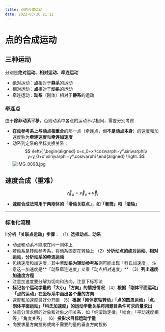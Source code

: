 ```yaml
---
title: 点的合成运动
date: 2022-03-26 21:12
---
```

# 点的合成运动
## 三种运动
分别是**绝对运动、相对运动、牵连运动**
* 绝对运动：**点**相对于**静系**的运动
* 相对运动：**点**相对于**动系**的运动
* 牵连运动：**动系**（刚体）相对于**静系**的运动
### 牵连点
由于**除非动系平移**，否则动系中各点的运动不尽相同，需要分别考虑
* **在动参考系上与动点相重合**的那一点（牵连点，但**不是动点本身**）的速度和加速度称为**牵连速度**和**牵连加速度**
* 动系到定系的坐标变换关系：
$$
\left\{
\begin{aligned}
x=x_0+x'\cos\varphi-y'\sin\varphi\\
y=y_0+x'\sin\varphi+y'\cos\varphi
\end{aligned}
\right.
$$
![IMG_0098.jpg](http://image.tjzfile.xyz/images/2022/03/26/IMG_0098.jpg)
## 速度合成（重难）
$$
\vec v_a=\vec v_e+\vec v_r
$$
* **速度合成法常用于两刚体的「滑动关联点」，如「套筒」和「滚轴」**
---
### 标准化流程
‼️**分析「关联点运动」步骤**：
（1）**选择动点、动系**
* 动点和动系不能取在同一刚体上
* 若动系是转动参考系，将动系固定在转轴上
（2）**分析动点的绝对运动、相对运动，分析动系的牵连运动**
* 包括速度和加速度，其中若**动系为转动参考系**则可能出现「科氏加速度」，注意这一加速度是**「动系牵连速度」叉乘「动点相对速度」**
（3）**列出速度·加速度方程**
* 注意加速度要分解为切向和法向，注意下标写法
* **标记各个运动学量的「大小」「方向」的情报情况**
（4）**根据「刚体平面运动」「点的运动」在坐标系中画出各个量的方向**
* 速度和加速度最好分开画
（5）**根据「刚体定轴转动」「点的圆周运动」「点、刚体平面运动」「科氏加速度」的运动学量关系将用题目条件可求的量求出**
* 注意分清求解的对象和对象之间关系，如「纯滚动定律」「啮合」「平动速度相等」「角度关系」
（6）**投影求目标运动学量**
* 向要求量方向投影或向不需要的量的垂直方向投影